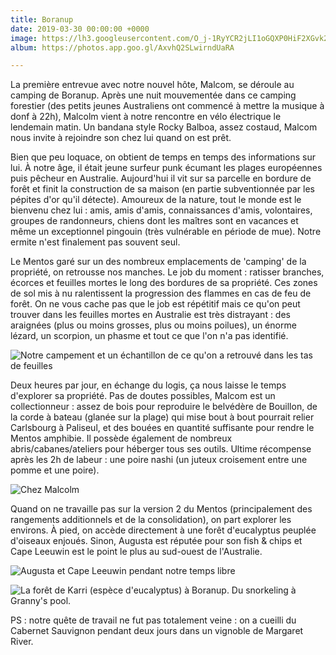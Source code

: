 ```yaml
---
title: Boranup
date: 2019-03-30 00:00:00 +0000
image: https://lh3.googleusercontent.com/O_j-1RyYCR2jLI1oGQXP0HiF2XGvk2iR_BTjQWtHLInEslfDn6w2TrZoFF9D6EUwNgW8ScuftXSGe4FEmEa5ROtdubBgs4yyuNcpQ191c6fKUnvBlTn9HvboO89612cyIAaxRFWgoZg=w600
album: https://photos.app.goo.gl/AxvhQ2SLwirndUaRA

---
```

La première entrevue avec notre nouvel hôte, Malcom, se déroule au camping de Boranup. Après une nuit mouvementée dans ce camping forestier (des petits jeunes Australiens ont commencé à mettre la musique à donf à 22h), Malcolm vient à notre rencontre en vélo électrique le lendemain matin. Un bandana style Rocky Balboa, assez costaud, Malcom nous invite à rejoindre son chez lui quand on est prêt. 

Bien que peu loquace, on obtient de temps en temps des informations sur lui. À notre âge, il était jeune surfeur punk écumant les plages européennes puis pêcheur en Australie. Aujourd'hui il vit sur sa parcelle en bordure de forêt et finit la construction de sa maison (en partie subventionnée par les pépites d'or qu'il détecte). Amoureux de la nature, tout le monde est le bienvenu chez lui : amis, amis d'amis, connaissances d'amis, volontaires, groupes de randonneurs, chiens dont les maîtres sont en vacances et même un exceptionnel pingouin  (très vulnérable en période de mue). Notre ermite n'est finalement pas souvent seul.

Le Mentos garé sur un des nombreux emplacements de 'camping' de la propriété, on retrousse nos manches. Le job du moment : ratisser branches, écorces et feuilles mortes le long des bordures de sa propriété. Ces zones de sol mis à nu ralentissent la progression des flammes en cas de feu de forêt. On ne vous cache pas que le job est répétitif mais ce qu'on peut trouver dans les feuilles mortes en Australie est très distrayant : des araignées (plus ou moins grosses, plus ou moins poilues), un énorme lézard, un scorpion, un phasme et tout ce que l'on n'a pas identifié.


![](https://lh3.googleusercontent.com/z4aNNVEsO-UkGQTiqiLwKg17cBqBiiP-PFBXK0gZPgcQ2l3knngIj0GEow6ybcihX4np63viFeFidzd-eRSb28rvPEhSkvhbUYKlWFGURGtp2s1e-WxH2RfikC-GveW8XtQ-hCbJVWk=w600 "Notre campement et un échantillon de ce qu'on a retrouvé dans les tas de feuilles")

Deux heures par jour,  en échange du logis, ça nous laisse le temps d'explorer sa propriété. Pas de doutes possibles, Malcom est un collectionneur : assez de bois pour reproduire le belvédère de Bouillon, de la corde à bateau (glanée sur la plage) qui mise bout à bout pourrait relier Carlsbourg à Paliseul, et des bouées en quantité suffisante pour rendre le Mentos amphibie. Il possède également de nombreux abris/cabanes/ateliers pour héberger tous ses outils. Ultime récompense après les 2h de labeur : une poire nashi (un juteux croisement entre une pomme et une poire).

![](https://lh3.googleusercontent.com/tZw0ARxrpEMVmUhSsRkOLqEznDZzE1TUAJSBzM2MzgPShu1lo3j_2unzKkc2f8Cn0ukdcLiee6xOLvVCbfOYEqPP_GSl79zWpoqlvAB7TzF1gUv9JmOuJKWjLch7NyabpBAUacROV34=w600 "Chez Malcolm")

Quand on ne travaille pas sur la version 2 du Mentos (principalement des rangements additionnels et de la consolidation), on part explorer les environs. À pied, on accède directement à une forêt d'eucalyptus peuplée d'oiseaux enjoués. Sinon, Augusta est réputée pour son fish & chips et Cape Leeuwin est le point le plus au sud-ouest de l'Australie.

![](https://lh3.googleusercontent.com/3N40YpNvk686I9KrMBPPRndqXudZOm_0kjIHxt9jKXfij-aW6E4n_UsHnfS4DuNsROVgmLshe6qt4Zzfy8aMUA7ItJBkz9W-iC46uMvCvs-tTlZpY_jZJWiTSlN6lXAm-NOG7zTxwmk=w600 "Augusta et Cape Leeuwin pendant notre temps libre")

![](https://lh3.googleusercontent.com/g_loCTNHyQ3qQjKY5Glb_5c_9T_Qcse-8QIXHSUNwE9c57wf9dfF4uYfbdZEthCM3VzPilfGPiv0PsTQRxgR7lq1PHI21zKKXPAcK8u3uQ-79Au_kW7NnI-PlHWLYcLZnFxcKoSUNE0=w600 "La forêt de Karri (espèce d'eucalyptus) à Boranup. Du snorkeling à Granny's pool.")

PS : notre quête de travail ne fut pas totalement veine : on a cueilli du Cabernet Sauvignon pendant deux jours dans un vignoble de Margaret River.